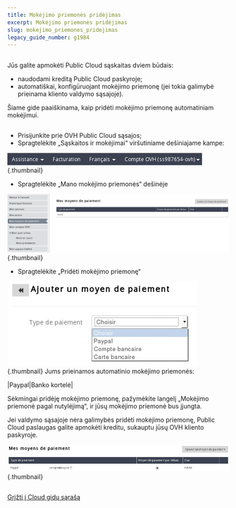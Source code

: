 ```yaml
---
title: Mokėjimo priemonės pridėjimas
excerpt: Mokėjimo priemonės pridėjimas
slug: mokejimo_priemones_pridejimas
legacy_guide_number: g1984
---
```



## 
Jūs galite apmokėti Public Cloud sąskaitas dviem būdais:

- naudodami kreditą Public Cloud paskyroje;
- automatiškai, konfigūruojant mokėjimo priemonę (jei tokia galimybė prieinama kliento valdymo sąsajoje).


Šiame gide paaiškinama, kaip pridėti mokėjimo priemonę automatiniam mokėjimui.


## 

- Prisijunkite prie OVH Public Cloud sąsajos;
- Spragtelėkite „Sąskaitos ir mokėjimai“ viršutiniame dešiniajame kampe:



![](images/img_3235.jpg){.thumbnail}

- Spragtelėkite „Mano mokėjimo priemonės“ dešinėje



![](images/img_3236.jpg){.thumbnail}

- Spragtelėkite „Pridėti mokėjimo priemonę“



![](images/img_3237.jpg){.thumbnail}
Jums prieinamos automatinio mokėjimo priemonės:

|Paypal|Banko kortelė|


Sėkmingai pridėję mokėjimo priemonę, pažymėkite langelį „Mokėjimo priemonė pagal nutylėjimą“, ir jūsų mokėjimo priemonė bus įjungta.

Jei valdymo sąsajoje nėra galimybės pridėti mokėjimo priemonę, Public Cloud paslaugas galite apmokėti kreditu, sukauptu jūsų OVH kliento paskyroje.

![](images/img_3238.jpg){.thumbnail}


## 
[Grįžti į Cloud gidų sąrašą]({legacy}1785)

